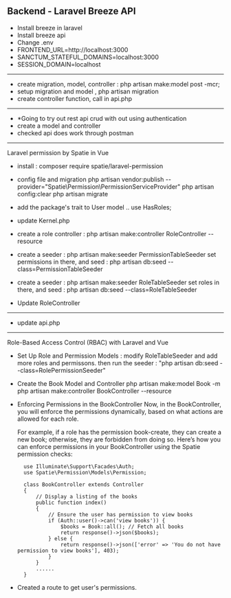 ## Backend - Laravel Breeze API

- Install breeze in laravel
- Install breeze api 
- Change .env
- FRONTEND_URL=http://localhost:3000
- SANCTUM_STATEFUL_DOMAINS=localhost:3000
- SESSION_DOMAIN=localhost

------

- create migration, model, controller : php artisan make:model post -mcr;
- setup migration and model , php artisan migration
- create controller function, call in api.php

-------

- *Going to try out rest api crud with out using authentication
- create a model and controller
- checked api does work through postman

------------------

Laravel permission by Spatie in Vue

- install : composer require spatie/laravel-permission
- config file and migration
    php artisan vendor:publish --provider="Spatie\Permission\PermissionServiceProvider"
    php artisan config:clear
    php artisan migrate
- add the package's trait to User model
    ..  use HasRoles;
- update Kernel.php
- create a role controller : php artisan make:controller RoleController -- resource
- create a seeder : php artisan make:seeder PermissionTableSeeder 
    set permissions in there, and seed : php artisan db:seed --class=PermissionTableSeeder
- create a seeder : php artisan make:seeder RoleTableSeeder 
   set roles in there, and seed : php artisan db:seed --class=RoleTableSeeder   

- Update RoleController

----------------

- update api.php

-----------------
Role-Based Access Control (RBAC) with Laravel and Vue

- Set Up Role and Permission Models : modify RoleTableSeeder and add more roles and permissons. 
    then run the seeder : "php artisan db:seed  --class=RolePermissionSeeder"

- Create the Book Model and Controller
    php artisan make:model Book -m
    php artisan make:controller BookController --resource

- Enforcing Permissions in the BookController
    Now, in the BookController, you will enforce the permissions dynamically, based on what actions are allowed for each role.

    For example, if a role has the permission book-create, they can create a new book; otherwise, they are forbidden from doing so.
    Here’s how you can enforce permissions in your BookController using the Spatie permission checks:

        use Illuminate\Support\Facades\Auth;
        use Spatie\Permission\Models\Permission;

        class BookController extends Controller
        {
            // Display a listing of the books
            public function index()
            {
                // Ensure the user has permission to view books
                if (Auth::user()->can('view books')) {
                    $books = Book::all(); // Fetch all books
                    return response()->json($books);
                } else {
                    return response()->json(['error' => 'You do not have permission to view books'], 403);
                }
            }
            ......
        }

- Created a route to get user's permissions.